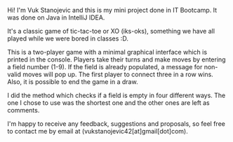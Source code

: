 Hi! I'm Vuk Stanojevic and this is my mini project done in IT Bootcamp. It was done on Java in IntelliJ IDEA. 

It's a classic game of tic-tac-toe or XO (iks-oks), something we have all played while we were bored in classes :D.

This is a two-player game with a minimal graphical interface which is printed in the console. Players take their turns and
make moves by entering a field number (1-9). If the field is already populated, a message for non-valid moves will pop up.
The first player to connect three in a row wins. Also, it is possible to end the game in a draw.

I did the method which checks if a field is empty in four different ways. The one I chose to use was the shortest one and 
the other ones are left as comments.

I'm happy to receive any feedback, suggestions and proposals, so feel free to contact me by email at (vukstanojevic42[at]gmail[dot]com).